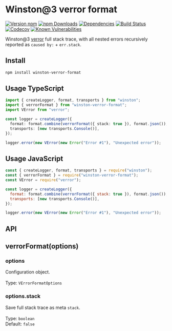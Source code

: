 # Winston@3 verror format

[![Version npm](https://img.shields.io/npm/v/winston-verror-format.svg?style=flat-square)](https://www.npmjs.com/package/winston-verror-format)
[![npm Downloads](https://img.shields.io/npm/dm/winston-verror-format.svg?style=flat-square)](https://npmcharts.com/compare/winston-verror-format?minimal=true)
[![Dependencies](https://img.shields.io/david/duccio/winston-verror-format.svg?style=flat-square)](https://david-dm.org/duccio/winston-verror-format)
[![Build Status](https://img.shields.io/travis/duccio/winston-verror-format/master.svg?style=flat-square)](https://travis-ci.com/duccio/winston-verror-format)
[![Codecov](https://img.shields.io/codecov/c/github/duccio/winston-verror-format.svg)](https://codecov.io/github/duccio/winston-verror-format)
[![Known Vulnerabilities](https://snyk.io/test/github/duccio/winston-verror-format/badge.svg)](https://snyk.io/test/github/duccio/winston-verror-format)

Winston@3 [verror](https://github.com/joyent/node-verror) full stack trace, with all nested errors recursively reported as `caused by:` + `err.stack`.

## Install

```bash
npm install winston-verror-format
```

## Usage TypeScript

```typescript
import { createLogger, format, transports } from "winston";
import { verrorFormat } from "winston-verror-format";
import VError from "verror";

const logger = createLogger({
  format: format.combine(verrorFormat({ stack: true }), format.json()),
  transports: [new transports.Console()],
});

logger.error(new VError(new Error("Error #1"), "Unexpected error"));
```

## Usage JavaScript

```js
const { createLogger, format, transports } = require("winston");
const { verrorFormat } = require("winston-verror-format");
const VError = require("verror");

const logger = createLogger({
  format: format.combine(verrorFormat({ stack: true }), format.json()),
  transports: [new transports.Console()],
});

logger.error(new VError(new Error("Error #1"), "Unexpected error"));
```

## API

## verrorFormat(options)

### options

Configuration object.<br><br>Type: `VErrorFormatOptions`

### options.stack

Save full stack trace as meta `stack`.<br><br> Type: `boolean`<br> Default: `false`
